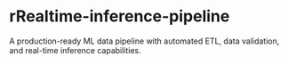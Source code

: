 # rRealtime-inference-pipeline
A production-ready ML data pipeline with automated ETL, data validation, and real-time inference capabilities.
